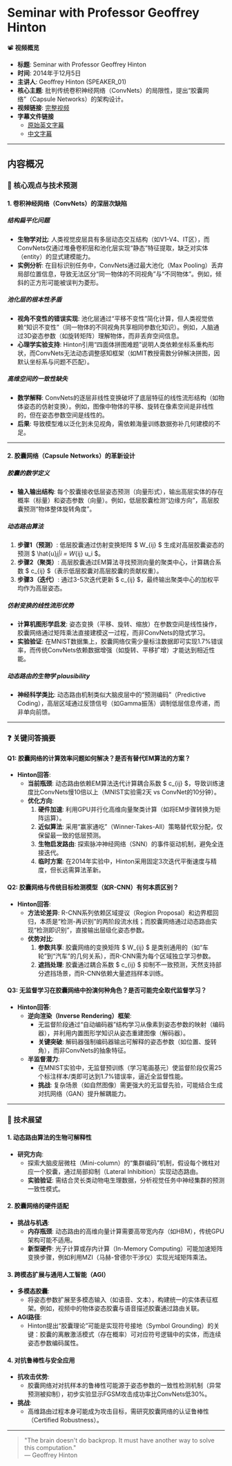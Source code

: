 # Seminar with Professor Geoffrey Hinton

📽️ **视频概览**  
- **标题**: Seminar with Professor Geoffrey Hinton 
- **时间**: 2014年于12月5日
- **主讲人**: Geoffrey Hinton (SPEAKER_01)  
- **核心主题**: 批判传统卷积神经网络（ConvNets）的局限性，提出“胶囊网络”（Capsule Networks）的架构设计。  
- **视频链接**: [完整视频](https://www.youtube.com/watch?v=515TAgpJrYc)  
- **字幕文件链接**
  - [原始英文字幕](../srt/20241205Seminar_with_Professor_Geoffrey_Hinton.txt)
  - [中文字幕](../srt/20241205Seminar_with_Professor_Geoffrey_Hinton-中文.txt)
---

## **内容概况**

### 🎯 核心观点与技术预测

#### 1. 卷积神经网络（ConvNets）的深层次缺陷  

##### **结构扁平化问题**  
- **生物学对比**: 人类视觉皮层具有多层动态交互结构（如V1-V4、IT区），而ConvNets仅通过堆叠卷积层和池化层实现“静态”特征提取，缺乏对实体（entity）的显式建模能力。  
- **实例分析**: 在目标识别任务中，ConvNets通过最大池化（Max Pooling）丢弃局部位置信息，导致无法区分“同一物体的不同视角”与“不同物体”。例如，倾斜的正方形可能被误判为菱形。  

##### **池化层的根本性矛盾**  
- **视角不变性的错误实现**: 池化层通过“平移不变性”简化计算，但人类视觉依赖“知识不变性”（同一物体的不同视角共享相同参数化知识）。例如，人脑通过3D姿态参数（如旋转矩阵）理解物体，而非丢弃空间信息。  
- **心理学实验支持**: Hinton引用“四面体拼图难题”说明人类依赖坐标系重构形状，而ConvNets无法动态调整感知框架（如MIT教授需数分钟解决拼图，因默认坐标系与问题不匹配）。  

##### **高维空间的一致性缺失**  
- **数学解释**: ConvNets的逐层非线性变换破坏了底层特征的线性流形结构（如物体姿态的仿射变换）。例如，图像中物体的平移、旋转在像素空间是非线性的，但在姿态参数空间是线性的。  
- **后果**: 导致模型难以泛化到未见视角，需依赖海量训练数据弥补几何建模的不足。  

---

#### 2. 胶囊网络（Capsule Networks）的革新设计  

##### **胶囊的数学定义**  
- **输入输出结构**: 每个胶囊接收低层姿态预测（向量形式），输出高层实体的存在概率（标量）和姿态参数（向量）。例如，低层胶囊检测“边缘方向”，高层胶囊预测“物体整体旋转角度”。  

##### **动态路由算法**  
1. **步骤1（预测）**: 低层胶囊通过仿射变换矩阵 $ W_{ij} $ 生成对高层胶囊姿态的预测 $ \hat{u}_j|i = W_{ij} u_i $。  
2. **步骤2（聚类）**: 高层胶囊通过EM算法寻找预测向量的聚类中心，计算耦合系数 $ c_{ij} $（表示低层胶囊对高层胶囊的贡献权重）。  
3. **步骤3（迭代）**: 通过3-5次迭代更新 $ c_{ij} $，最终输出聚类中心的加权平均作为高层姿态。  

##### **仿射变换的线性流形优势**  
- **计算机图形学启发**: 姿态变换（平移、旋转、缩放）在参数空间是线性操作，胶囊网络通过矩阵乘法直接建模这一过程，而非ConvNets的隐式学习。  
- **实验验证**: 在MNIST数据集上，胶囊网络仅需少量标注数据即可实现1.7%错误率，而传统ConvNets依赖数据增强（如旋转、平移扩增）才能达到相近性能。  

##### **动态路由的生物学 plausibility**  
- **神经科学类比**: 动态路由机制类似大脑皮层中的“预测编码”（Predictive Coding），高层区域通过反馈信号（如Gamma振荡）调制低层信息传递，而非单向前馈。  

---

### ❓ 关键问答摘要  

#### Q1: 胶囊网络的计算效率问题如何解决？是否有替代EM算法的方案？  
- **Hinton回答**:  
  - **当前瓶颈**: 动态路由依赖EM算法迭代计算耦合系数 $ c_{ij} $，导致训练速度比ConvNets慢10倍以上（MNIST实验需2天 vs ConvNet的10分钟）。  
  - **优化方向**:  
    1. **硬件加速**: 利用GPU并行化高维向量聚类计算（如将EM步骤转换为矩阵运算）。  
    2. **近似算法**: 采用“赢家通吃”（Winner-Takes-All）策略替代软分配，仅保留最一致的低层预测。  
    3. **生物启发路由**: 探索脉冲神经网络（SNN）的事件驱动机制，避免全连接迭代。  
    4. **临时方案**: 在2014年实验中，Hinton采用固定3次迭代平衡速度与精度，但长远需算法革新。  

#### Q2: 胶囊网络与传统目标检测模型（如R-CNN）有何本质区别？  
- **Hinton回答**:  
  - **方法论差异**: R-CNN系列依赖区域提议（Region Proposal）和边界框回归，本质是“检测-再识别”的两阶段流水线；而胶囊网络通过动态路由实现“检测即识别”，直接输出层级化姿态参数。  
  - **优势对比**:  
    1. **参数共享**: 胶囊网络的变换矩阵 $ W_{ij} $ 是类别通用的（如“车轮”到“汽车”的几何关系），而R-CNN需为每个区域独立学习参数。  
    2. **遮挡处理**: 胶囊通过耦合系数 $ c_{ij} $ 抑制不一致预测，天然支持部分遮挡场景，而R-CNN依赖大量遮挡样本训练。  

#### Q3: 无监督学习在胶囊网络中扮演何种角色？是否可能完全取代监督学习？  
- **Hinton回答**:  
  - **逆向渲染（Inverse Rendering）框架**:  
    - 无监督阶段通过“自动编码器”结构学习从像素到姿态参数的映射（编码器），并利用内置图形学知识从姿态重建图像（解码器）。  
    - **关键突破**: 解码器强制编码器输出可解释的姿态参数（如位置、旋转角），而非ConvNets的抽象特征。  
  - **半监督潜力**:  
    - 在MNIST实验中，无监督预训练（学习笔画基元）使监督阶段仅需25个标注样本/类即可达到1.7%错误率，逼近全监督性能。  
    - **挑战**: 复杂场景（如自然图像）需更强大的无监督先验，可能结合生成对抗网络（GAN）提升解耦能力。  

---

### 🔮 技术展望  

#### 1. 动态路由算法的生物可解释性  
- **研究方向**:  
  - 探索大脑皮层微柱（Mini-column）的“集群编码”机制，假设每个微柱对应一个胶囊，通过局部抑制（Lateral Inhibition）实现动态路由。  
  - **实验验证**: 需结合灵长类动物电生理数据，分析视觉任务中神经集群的预测一致性模式。  

#### 2. 胶囊网络的硬件适配  
- **挑战与机遇**:  
  - **内存瓶颈**: 动态路由的高维向量计算需要高带宽内存（如HBM），传统GPU架构可能不适用。  
  - **新型硬件**: 光子计算或存内计算（In-Memory Computing）可能加速矩阵变换步骤，例如利用MZI（马赫-曾德尔干涉仪）实现光域矩阵乘法。  

#### 3. 跨模态扩展与通用人工智能（AGI）  
- **多模态胶囊**:  
  - 将姿态参数扩展至多模态输入（如语音、文本），构建统一的实体表征框架。例如，视频中的物体姿态胶囊与语音描述胶囊通过路由关联。  
- **AGI路径**:  
  - Hinton提出“胶囊理论”可能是实现符号接地（Symbol Grounding）的关键：胶囊的离散激活模式（存在概率）可对应符号逻辑中的实体，而连续姿态参数编码属性。  

#### 4. 对抗鲁棒性与安全应用  
- **抗攻击优势**:  
  - 胶囊网络对对抗样本的鲁棒性可能源于姿态参数的一致性检测机制（异常预测被抑制），初步实验显示FGSM攻击成功率比ConvNets低30%。  
- **挑战**:  
  - 高维路由过程本身可能成为攻击目标，需研究胶囊网络的认证鲁棒性（Certified Robustness）。  

---

> "The brain doesn't do backprop. It must have another way to solve this computation."  
— Geoffrey Hinton
